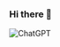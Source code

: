 ### Hi there 👋

<!--
**Ai-TechNov/Ai-TechNov** is a ✨ _special_ ✨ repository because its `README.md` (this file) appears on your GitHub profile.

Here are some ideas to get you started:

- 🔭 Founder @ Ai-Technova
- 🌱 Tech Learning made simple 
- 👯 Open for collaboration
- 💬 Ask me about Cloud Devops Python Sql
- ⚡ Fun fact: Everything is easy, Once you have mastered it !
-->

![ChatGPT](https://img.shields.io/badge/chatGPT-74aa9c?style=for-the-badge&logo=openai&logoColor=white)




